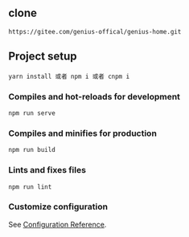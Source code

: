 
## clone
```
https://gitee.com/genius-offical/genius-home.git
```

## Project setup
```
yarn install 或者 npm i 或者 cnpm i
```

### Compiles and hot-reloads for development
```
npm run serve
```

### Compiles and minifies for production
```
npm run build
```

### Lints and fixes files
```
npm run lint
```

### Customize configuration
See [Configuration Reference](https://cli.vuejs.org/config/).
